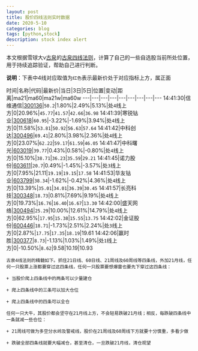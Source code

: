 ```yaml
---
layout: post
title: 股价四线法则实时数据
date: 2020-5-10
categories: blog
tags: [python,stock]
description: stock index alert
---
```



本文根据雪球大v[古泉](https://xueqiu.com/u/7148646888)的[古泉四线法则](https://xueqiu.com/7148646888/130498192)，计算了自己的一些自选股当前所处位置，用于持续追踪验证，帮助自己进行判断。

**说明**：下表中4线对应取值为`红色`表示最新价处于对应指标上方，属正面

时间|名称|代码|最新价|当日|3日|5日|位置|变动|距离|ma21|ma60|ma21w|ma60w
---|---|---|---|---|---|---|---|---
14:41:30|信维通信|[300136](https://xueqiu.com/S/SZ300136)|`50.2`|1.80%|2.49%|5.13%|处`4`线上方|0|20.96%|`45.77`|`41.57`|`42.66`|`36.98`
14:41:39|寒锐钴业|[300618](https://xueqiu.com/S/SZ300618)|`60.95`|-3.22%|-1.69%|3.94%|处`4`线上方|0|11.58%|`53.81`|`50.92`|`56.63`|`57.64`
14:41:42|中科创达|[300496](https://xueqiu.com/S/SZ300496)|`69.41`|2.80%|3.98%|2.36%|处`4`线上方|0|23.07%|`62.22`|`59.17`|`61.59`|`46.05`
14:41:47|中科曙光|[603019](https://xueqiu.com/S/SH603019)|`39.77`|0.43%|0.58%|-0.80%|处`4`线上方|0|15.10%|`38.71`|`36.23`|`35.59`|`29.21`
14:41:45|诺力股份|[603611](https://xueqiu.com/S/SH603611)|`20.7`|0.49%|-1.45%|-3.57%|处`3`线上方|0|7.95%|21.11|`19.19`|`19.15`|`17.58`
14:41:53|华友钴业|[603799](https://xueqiu.com/S/SH603799)|`38.34`|-1.62%|-0.42%|4.36%|处`4`线上方|0|13.39%|`35.01`|`34.01`|`36.39`|`30.45`
14:41:57|长亮科技|[300348](https://xueqiu.com/S/SZ300348)|`18.73`|0.81%|7.69%|9.19%|处`4`线上方|0|19.73%|`16.76`|`16.40`|`16.67`|`13.30`
14:42:00|盛天网络|[300494](https://xueqiu.com/S/SZ300494)|`25.29`|10.00%|12.61%|14.79%|处`4`线上方|0|62.95%|`17.95`|`15.38`|`15.55`|`13.75`
14:42:02|金证股份|[600446](https://xueqiu.com/S/SH600446)|`18.71`|-1.73%|2.51%|2.24%|处`3`线上方|0|2.87%|`17.75`|`17.35`|`18.19`|19.61
14:42:06|赢时胜|[300377](https://xueqiu.com/S/SZ300377)|`8.73`|-1.13%|1.03%|1.49%|处`1`线上方|0|-10.50%|`8.62`|9.58|10.19|10.93

```
古泉4线法则的精髓如下。抓住21日线、60日线、21周线及60周线等四条线，外加21月线，任何一只股票上涨都要穿过这四条线，任何一只股票要想爆雷也要先下穿过这四条线：

+ 当股价爬上四条线中的两条可以少量建仓

+ 爬上四条线中的三条可以加大仓位

+ 爬上四条线中的四条可以全仓

任何一只大牛，其股价都会坚守在21月线上方，不会轻易跌破21月线；相反，每跌破四条线中一条就减一些仓位：

+ 21周线可做为多空分水岭及警戒线，股价在21周线及60周线下方就要十分慎重，多看少做

+ 跌破全部四条线就要大幅减仓，甚至清仓，一旦跌破21月线，清仓观望
```